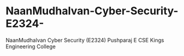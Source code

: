 # NaanMudhalvan-Cyber-Security-E2324-
NaanMudhalvan Cyber Security (E2324) Pushparaj E CSE Kings Engineering College
